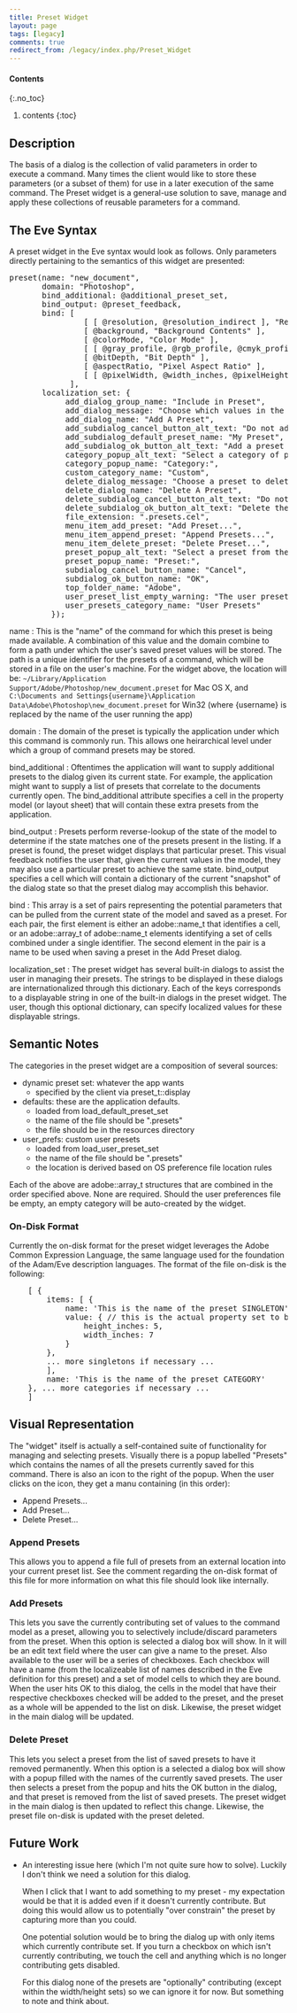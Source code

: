 ```yaml
---
title: Preset Widget
layout: page
tags: [legacy]
comments: true
redirect_from: /legacy/index.php/Preset_Widget
---
```

#### Contents
{:.no_toc}
1. contents
{:toc}

## Description

The basis of a dialog is the collection of valid parameters in order to execute a command. Many times the client would like to store these parameters (or a subset of them) for use in a later execution of the same command. The Preset widget is a general-use solution to save, manage and apply these collections of reusable parameters for a command.

## The Eve Syntax

A preset widget in the Eve syntax would look as follows. Only parameters directly pertaining to the semantics of this widget are presented:

<pre>
preset(name: "new_document",
       domain: "Photoshop",
       bind_additional: @additional_preset_set,
       bind_output: @preset_feedback,
       bind: [
                [ [ @resolution, @resolution_indirect ], "Resolution" ],
                [ @background, "Background Contents" ],
                [ @colorMode, "Color Mode" ],
                [ [ @gray_profile, @rgb_profile, @cmyk_profile ], "Color Profile" ],
                [ @bitDepth, "Bit Depth" ],
                [ @aspectRatio, "Pixel Aspect Ratio" ],
                [ [ @pixelWidth, @width_inches, @pixelHeight, @height_inches ], "Dimensions" ]
             ],
       localization_set: {
            add_dialog_group_name: "Include in Preset",
            add_dialog_message: "Choose which values in the dialog you would like to add to the preset you are creating.",
            add_dialog_name: "Add A Preset",
            add_subdialog_cancel_button_alt_text: "Do not add a preset",
            add_subdialog_default_preset_name: "My Preset",
            add_subdialog_ok_button_alt_text: "Add a preset with the current settings",
            category_popup_alt_text: "Select a category of presets from the list",
            category_popup_name: "Category:",
            custom_category_name: "Custom",
            delete_dialog_message: "Choose a preset to delete. This action cannnot be undone.",
            delete_dialog_name: "Delete A Preset",
            delete_subdialog_cancel_button_alt_text: "Do not delete a preset",
            delete_subdialog_ok_button_alt_text: "Delete the currently selected preset",
            file_extension: ".presets.cel",
            menu_item_add_preset: "Add Preset...",
            menu_item_append_preset: "Append Presets...",
            menu_item_delete_preset: "Delete Preset...",
            preset_popup_alt_text: "Select a preset from the list to populate the dialog",
            preset_popup_name: "Preset:",
            subdialog_cancel_button_name: "Cancel",
            subdialog_ok_button_name: "OK",
            top_folder_name: "Adobe",
            user_preset_list_empty_warning: "The user preset list is empty",
            user_presets_category_name: "User Presets"
         });
</pre>

name
: This is the "name" of the command for which this preset is being made available. A combination of this value and the domain combine to form a path under which the user's saved preset values will be stored. The path is a unique identifier for the presets of a command, which will be stored in a file on the user's machine. For the widget above, the location will be: <code>~/Library/Application Support/Adobe/Photoshop/new_document.preset</code> for Mac OS X, and <code>C:\Documents and Settings\{username}\Application Data\Adobe\Photoshop\new_document.preset</code> for Win32 (where {username} is replaced by the name of the user running the app)

domain
: The domain of the preset is typically the application under which this command is commonly run. This allows one heirarchical level under which a group of command presets may be stored.

bind_additional
: Oftentimes the application will want to supply additional presets to the dialog given its current state. For example, the application might want to supply a list of presets that correlate to the documents currently open. The bind_additional attribute specifies a cell in the property model (or layout sheet) that will contain these extra presets from the application.

bind_output
: Presets perform reverse-lookup of the state of the model to determine if the state matches one of the presets present in the listing. If a preset is found, the preset widget displays that particular preset. This visual feedback notifies the user that, given the current values in the model, they may also use a particular preset to achieve the same state. bind_output specifies a cell which will contain a dictionary of the current "snapshot" of the dialog state so that the preset dialog may accomplish this behavior.

bind
: This array is a set of pairs representing the potential parameters that can be pulled from the current state of the model and saved as a preset. For each pair, the first element is either an adobe::name_t that identifies a cell, or an adobe::array_t of adobe::name_t elements identifying a set of cells combined under a single identifier. The second element in the pair is a name to be used when saving a preset in the Add Preset dialog.

localization_set
: The preset widget has several built-in dialogs to assist the user in managing their presets. The strings to be displayed in these dialogs are internationalized through this dictionary. Each of the keys corresponds to a displayable string in one of the built-in dialogs in the preset widget. The user, though this optional dictionary, can specify localized values for these displayable strings.

## Semantic Notes

The categories in the preset widget are a composition of several sources:
* dynamic preset set: whatever the app wants
    * specified by the client via preset_t::display
* defaults: these are the application defaults.
    * loaded from load_default_preset_set
    * the name of the file should be "<name>.presets"
    * the file should be in the resources directory
* user_prefs: custom user presets
    * loaded from load_user_preset_set
    * the name of the file should be "<name>.presets"
    * the location is derived based on OS preference file location rules

Each of the above are adobe::array_t structures that are combined in the order specified above. None are required. Should the user preferences file be empty, an empty category will be auto-created by the widget.

### On-Disk Format

Currently the on-disk format for the preset widget leverages the Adobe Common Expression Language, the same language used for the foundation of the Adam/Eve description languages. The format of the file on-disk is the following:
<pre>
    [ {
        items: [ {
            name: 'This is the name of the preset SINGLETON',
            value: { // this is the actual property set to be sent to the property model
                height_inches: 5,
                width_inches: 7
            }
        },
        ... more singletons if necessary ...
        ],
        name: 'This is the name of the preset CATEGORY'
    }, ... more categories if necessary ...
    ]
</pre>

## Visual Representation

The "widget" itself is actually a self-contained suite of functionality for managing and selecting presets. Visually there is a popup labelled "Presets" which contains the names of all the presets currently saved for this command. There is also an icon to the right of the popup. When the user clicks on the icon, they get a manu containing (in this order):
* Append Presets...
* Add Preset...
* Delete Preset...

### Append Presets
This allows you to append a file full of presets from an external location into your current preset list. See the comment regarding the on-disk format of this file for more information on what this file should look like internally.

### Add Presets

This lets you save the currently contributing set of values to the command model as a preset, allowing you to selectively include/discard parameters from the preset. When this option is selected a dialog box will show. In it will be an edit text field where the user can give a name to the preset. Also available to the user will be a series of checkboxes. Each checkbox will have a name (from the localizeable list of names described in the Eve definition for this preset) and a set of model cells to which they are bound. When the user hits OK to this dialog, the cells in the model that have their respective checkboxes checked will be added to the preset, and the preset as a whole will be appended to the list on disk. Likewise, the preset widget in the main dialog will be updated.

### Delete Preset

This lets you select a preset from the list of saved presets to have it removed permanently. When this option is a selected a dialog box will show with a popup filled with the names of the currently saved presets. The user then selects a preset from the popup and hits the OK button in the dialog, and that preset is removed from the list of saved presets. The preset widget in the main dialog is then updated to reflect this change. Likewise, the preset file on-disk is updated with the preset deleted.

## Future Work

* An interesting issue here (which I'm not quite sure how to solve). Luckily I don't think we need a solution for this dialog.

  When I click that I want to add something to my preset - my expectation would be that it is added even if it doesn't currently contribute. But doing this would allow us to potentially "over constrain" the preset by capturing more than you could.

  One potential solution would be to bring the dialog up with only items which currently contribute set. If you turn a checkbox on which isn't currently contributing, we touch the cell and anything which is no longer contributing gets disabled.

  For this dialog none of the presets are "optionally" contributing (except within the width/height sets) so we can ignore it for now. But something to note and think about.
